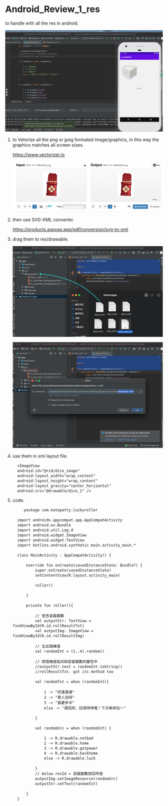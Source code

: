 # Android_Review_1_res
to handle with all the res in android.

![](https://raw.githubusercontent.com/QueenieCplusplus/Android_Review_1_res/main/output%202.png)

1. to Vetorize all the png or jpeg formated image/graphics, in this way the graphics matches all screen sizes.

   https://www.vectorizer.io
   
   ![](https://raw.githubusercontent.com/QueenieCplusplus/Android_Review_1_res/main/vetorization.png)
   
2. then use SVG-XML converter.

   https://products.aspose.app/pdf/conversion/svg-to-xml

2. drag them to res/drawable.

   ![](https://raw.githubusercontent.com/QueenieCplusplus/Android_Review_1_res/main/drag%20res.png)
   
   ![](https://raw.githubusercontent.com/QueenieCplusplus/Android_Review_1_res/main/path.png)

3. use them in xml layout file.

         <ImageView
         android:id="@+id/dice_image"
         android:layout_width="wrap_content"
         android:layout_height="wrap_content"
         android:layout_gravity="center_horizontal"
         android:src="@drawable/dice_1" />


4. code.

            package com.katepatty.luckyroller

         import androidx.appcompat.app.AppCompatActivity
         import android.os.Bundle
         import android.util.Log.d
         import android.widget.ImageView
         import android.widget.TextView
         import kotlinx.android.synthetic.main.activity_main.*

         class MainActivity : AppCompatActivity() {

             override fun onCreate(savedInstanceState: Bundle?) {
                 super.onCreate(savedInstanceState)
                 setContentView(R.layout.activity_main)

                 roller()

             }

             private fun roller(){

                 // 宣告容器變數
                 val outputStr: TextView = findViewById(R.id.rollResultTxt)
                 val outputImg: ImageView = findViewById(R.id.rollResultImg)

                 // 生出隨機值
                 val randomInt = (1..4).random()

                 // 將隨機值指派給容器變數的屬性中
                 //outputStr.text = randomInt.toString()
                 //rollResultTxt. got its method too

                 val randomTxt = when (randomInt){

                     1 -> "好運連連"
                     2 -> "貴人加持"
                     3 -> "喜憂參半"
                     else -> "請回府，記得拜拜喔！下次再來玩～"

                 }

                 val randomSrc = when (randomInt) {

                     1 -> R.drawable.notbad
                     2 -> R.drawable.home
                     3 -> R.drawable.gotpower
                     4 -> R.drawable.backhome
                     else -> R.drawable.luck

                 }
                 // below resId = 容器變數放回呼值
                 outputImg.setImageResource(randomSrc)
                 outputStr.setText(randomTxt)

             }
         }
